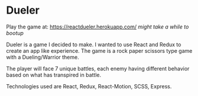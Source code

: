 # Dueler
Play the game at:
https://reactdueler.herokuapp.com/ *might take a while to bootup*

Dueler is a game I decided to make. I wanted to use React and Redux to create an app like experience.
The game is a rock paper scissors type game with a Dueling/Warrior theme.

The player will face 7 unique battles, each enemy having different behavior based on what has transpired in battle. 

Technologies used are React, Redux, React-Motion, SCSS, Express.
